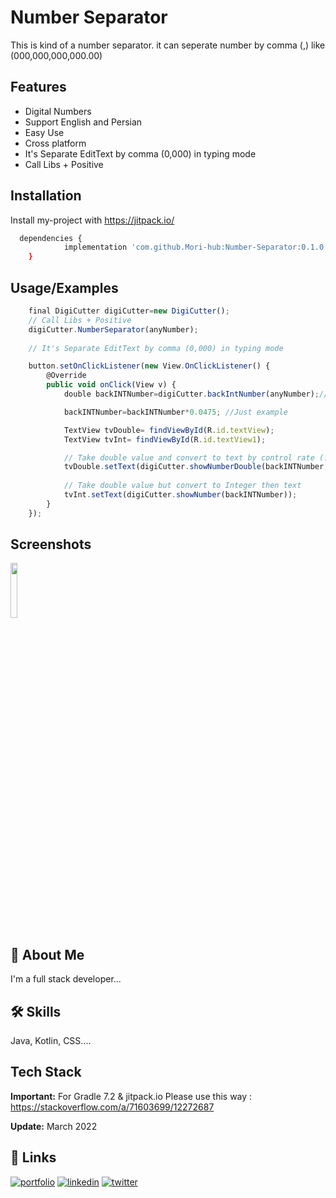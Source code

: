 
# Number Separator

This is kind of a number separator. it can seperate number by comma (,) like (000,000,000,000.00)
## Features

- Digital Numbers
- Support English and Persian 
- Easy Use
- Cross platform
- It's Separate EditText by comma (0,000) in typing mode
- Call Libs + Positive 


## Installation

Install my-project with https://jitpack.io/

```bash
  dependencies {
	        implementation 'com.github.Mori-hub:Number-Separator:0.1.0'
	}
```
    
## Usage/Examples

```javascript
    final DigiCutter digiCutter=new DigiCutter();
    // Call Libs + Positive 
    digiCutter.NumberSeparator(anyNumber); 
    
    // It's Separate EditText by comma (0,000) in typing mode

    button.setOnClickListener(new View.OnClickListener() {
        @Override
        public void onClick(View v) {
            double backINTNumber=digiCutter.backIntNumber(anyNumber);// Convert String to number from Edit Text

            backINTNumber=backINTNumber*0.0475; //Just example

            TextView tvDouble= findViewById(R.id.textView);
            TextView tvInt= findViewById(R.id.textView1);

            // Take double value and convert to text by control rate (.00000)
            tvDouble.setText(digiCutter.showNumberDouble(backINTNumber,".0"));
            
            // Take double value but convert to Integer then text
            tvInt.setText(digiCutter.showNumber(backINTNumber));
        }
    });
```


## Screenshots
<img src="https://user-images.githubusercontent.com/53067774/160189885-a7d47147-b81f-4726-a898-fd20d594e8c6.jpg" width="15%"></img> 


## 🚀 About Me
I'm a full stack developer...


## 🛠 Skills
Java, Kotlin, CSS....


## Tech Stack

**Important:** For Gradle 7.2 & jitpack.io Please use this way : https://stackoverflow.com/a/71603699/12272687

**Update:** March 2022


## 🔗 Links
[![portfolio](https://img.shields.io/badge/my_portfolio-000?style=for-the-badge&logo=ko-fi&logoColor=white)](https://github.com/Mori-hub)
[![linkedin](https://img.shields.io/badge/linkedin-0A66C2?style=for-the-badge&logo=linkedin&logoColor=white)](https://www.linkedin.com/)
[![twitter](https://img.shields.io/badge/twitter-1DA1F2?style=for-the-badge&logo=twitter&logoColor=white)](https://twitter.com/)

